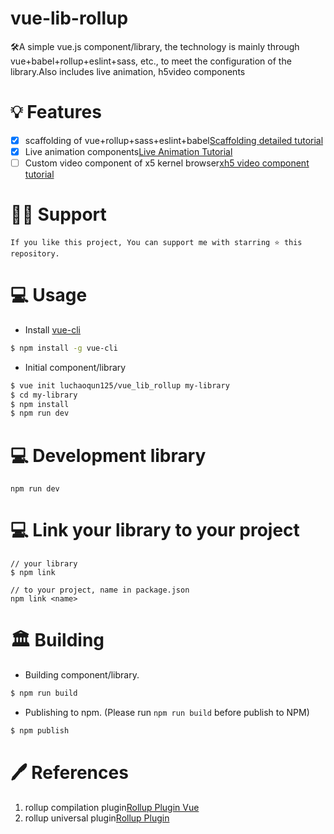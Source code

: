 # vue-lib-rollup

🛠A simple vue.js component/library, the technology is mainly through vue+babel+rollup+eslint+sass, etc., to meet the configuration of the library.Also includes live animation, h5video components

# 💡 Features

- [x] scaffolding of vue+rollup+sass+eslint+babel[Scaffolding detailed tutorial](https://github.com/luchaoqun125/vue_lib_rollup/blob/master/template/docs/scaffolding.md)
- [x] Live animation components[Live Animation Tutorial](https://github.com/luchaoqun125/vue_lib_rollup/blob/master/template/docs/live-animation.md)
- [ ] Custom video component of x5 kernel browser[xh5 video component tutorial](https://github.com/luchaoqun125/vue_lib_rollup/blob/master/template/docs/xh5-video.md)

# 🙏🏻 Support

```
If you like this project, You can support me with starring ⭐ this repository.
```

# 💻 Usage

- Install [vue-cli](https://github.com/vuejs/vue-cli)

```bash
$ npm install -g vue-cli
```

- Initial component/library

```bash
$ vue init luchaoqun125/vue_lib_rollup my-library
$ cd my-library
$ npm install
$ npm run dev
```

# 💻 Development library

```
npm run dev
```

# 💻 Link your library to your project

```
// your library
$ npm link

// to your project, name in package.json
npm link <name>
```

# 🏛 Building

- Building component/library.

```bash
$ npm run build
```

- Publishing to npm. (Please run `npm run build` before publish to NPM)

```bash
$ npm publish
```

# 🖊 References
1. rollup compilation plugin[Rollup Plugin Vue](https://rollup-plugin-vue.vuejs.org/)
2. rollup universal plugin[Rollup Plugin](https://github.com/rollup/plugins)